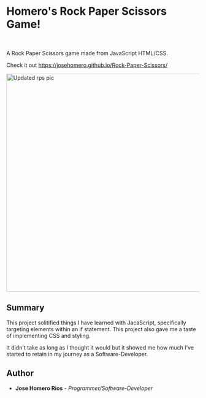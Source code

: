 # Homero's Rock Paper Scissors Game!

<br>

A Rock Paper Scissors game made from JavaScript HTML/CSS.

Check it out https://josehomero.github.io/Rock-Paper-Scissors/

<img width="569" alt="Updated rps pic" src="https://user-images.githubusercontent.com/58618050/81609532-ed0d5580-938c-11ea-883e-7d1c6d184e1a.PNG">

## Summary

This project solitified things I have learned with JacaScript, specifically targeting elements within an if statement. This project also gave me a taste of implementing CSS and styling.

It didn't take as long as I thought it would but it showed me how much I've started to retain in my journey as a Software-Developer.

## Author

* **Jose Homero Rios** - *Programmer/Software-Developer*